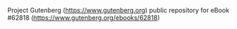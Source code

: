 Project Gutenberg (https://www.gutenberg.org) public repository for
eBook #62818 (https://www.gutenberg.org/ebooks/62818)
